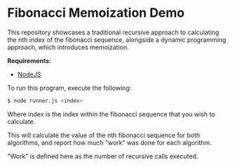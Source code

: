 # Fibonacci Memoization Demo
This repository showcases a traditional recursive approach to calculating the nth index of the fibonacci sequence, alongside a dynamic programming approach, which introduces memoization.

**Requirements:**
- [NodeJS](https://nodejs.org/en/)

To run this program, execute the following:
```bash
$ node runner.js <index>
```

Where index is the index within the fibonacci sequence that you wish to calculate.

This will calculate the value of the nth fibonacci sequence for both algorithms, and report how much "work" was done for each algorithm.

"Work" is defined here as the number of recursive calls executed.
